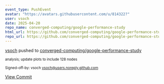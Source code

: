 ```yaml
---
event_type: PushEvent
avatar: "https://avatars.githubusercontent.com/u/814322?"
user: vsoch
date: 2025-04-20
repo_name: converged-computing/google-performance-study
html_url: https://github.com/converged-computing/google-performance-study/commit/255b728b64b9d74a235cbfedcf583a8411916c07
repo_url: https://github.com/converged-computing/google-performance-study
---
```


<a href='https://github.com/vsoch' target='_blank'>vsoch</a> pushed to <a href='https://github.com/converged-computing/google-performance-study' target='_blank'>converged-computing/google-performance-study</a>

<small>analysis; update plots to include 128 nodes

Signed-off-by: vsoch <vsoch@users.noreply.github.com></small>

<a href='https://github.com/converged-computing/google-performance-study/commit/255b728b64b9d74a235cbfedcf583a8411916c07' target='_blank'>View Commit</a>